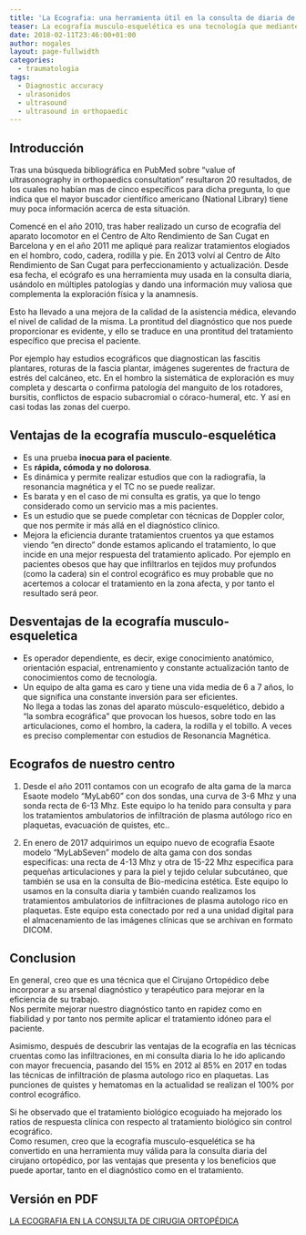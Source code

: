 ```yaml
---
title: 'La Ecografia: una herramienta útil en la consulta de diaria de traumatología'
teaser: La ecografía musculo-esquelética es una tecnología que mediante la emisión de ultrasonidos nos permite obtener imágenes del interior de las estructuras musculares, ligamentarias, articulares, tendinosas, nerviosas y óseas. La utilización en la consulta de traumatología es relativamente reciente y no existen aún muchos trabajos científicos sobre el valor de la ecografía en la consulta de cirugía ortopédica. Nosotros comenzamos a emplearla en 2010. 
date: 2018-02-11T23:46:00+01:00
author: nogales
layout: page-fullwidth
categories:
  - traumatologia
tags:
  - Diagnostic accuracy
  - ulrasonidos
  - ultrasound
  - ultrasound in orthopaedic
---
```


## Introducción  
Tras una búsqueda bibliográfica en PubMed sobre “value of ultrasonography in orthopaedics consultation” resultaron 20 resultados, de los cuales no habían mas de cinco específicos para dicha pregunta, lo que indica que el mayor buscador científico americano (National Library) tiene muy poca información acerca de esta situación. 

Comencé en el año 2010, tras haber realizado un curso de ecografía del aparato locomotor en el Centro de Alto Rendimiento de San Cugat en Barcelona y en el año 2011 me apliqué para realizar tratamientos elogiados en el hombro, codo, cadera, rodilla y pie. En 2013 volví al Centro de Alto Rendimiento de San Cugat para perfeccionamiento y actualización. Desde esa fecha, el ecógrafo es una herramienta muy usada en la consulta diaria, usándolo en múltiples patologías y dando una información muy valiosa que complementa la exploración física y la anamnesis.  

Esto ha llevado a una mejora de la calidad de la asistencia médica, elevando el nivel de calidad de la misma. La prontitud del diagnóstico que nos puede proporcionar es evidente, y ello se traduce en una prontitud del tratamiento específico que precisa el paciente.  

Por ejemplo hay estudios ecográficos que diagnostican las fascitis plantares, roturas de la fascia plantar, imágenes sugerentes de fractura de estrés del calcáneo, etc. En el hombro la sistemática de exploración es muy completa y descarta o confirma patología del manguito de los rotadores, bursitis, conflictos de espacio subacromial o córaco-humeral, etc. Y así en casi todas las zonas del cuerpo.

## Ventajas de la ecografía musculo-esquelética  
- Es una prueba **inocua para el paciente**.  
- Es **rápida, cómoda y no dolorosa**.  
- Es dinámica y permite realizar estudios que con la radiografía, la resonancia magnética y el TC no se puede realizar.  
- Es barata y en el caso de mi consulta es gratis, ya que lo tengo considerado como un servicio mas a mis pacientes.  
- Es un estudio que se puede completar con técnicas de Doppler color, que nos permite ir más allá en el diagnóstico clínico.  
- Mejora la eficiencia durante tratamientos cruentos ya que estamos viendo “en directo” donde estamos aplicando el tratamiento, lo que incide en una mejor respuesta del tratamiento aplicado. Por ejemplo en pacientes obesos que hay que infiltrarlos en tejidos muy profundos (como la cadera) sin el control ecográfico es muy probable que no acertemos a colocar el tratamiento en la zona afecta, y por tanto el resultado será peor.

## Desventajas de la ecografía musculo-esqueletica  
- Es operador dependiente, es decir, exige conocimiento anatómico, orientación espacial, entrenamiento y constante actualización tanto de conocimientos como de tecnología.  
- Un equipo de alta gama es caro y tiene una vida media de 6 a 7 años, lo que significa una constante inversión para ser eficientes.  
No llega a todas las zonas del aparato músculo-esquelético, debido a “la sombra ecográfica” que provocan los huesos, sobre todo en las articulaciones, como el hombro, la cadera, la rodilla y el tobillo. A veces es preciso complementar con estudios de Resonancia Magnética.

## Ecografos de nuestro centro
1. Desde el año 2011 contamos con un ecografo de alta gama de la marca Esaote modelo “MyLab60” con dos sondas, una curva de 3-6 Mhz y una sonda recta de 6-13 Mhz. Este equipo lo ha tenido para consulta y para los tratamientos ambulatorios de infiltración de plasma autólogo rico en plaquetas, evacuación de quistes, etc..  

2. En enero de 2017 adquirimos un equipo nuevo de ecografía Esaote modelo “MyLabSeven” modelo de alta gama con dos sondas especificas: una recta de 4-13 Mhz y otra de 15-22 Mhz especifica para pequeñas articulaciones y para la piel y tejido celular subcutáneo, que también se usa en la consulta de Bio-medicina estética. Este equipo lo usamos en la consulta diaria y también cuando realizamos los tratamientos ambulatorios de infiltraciones de plasma autologo rico en plaquetas. Este equipo esta conectado por red a una unidad digital para el almacenamiento de las imágenes clínicas que se archivan en formato DICOM.

## Conclusion  
En general, creo que es una técnica que el Cirujano Ortopédico debe incorporar a su arsenal diagnóstico y terapéutico para mejorar en la eficiencia de su trabajo.  
Nos permite mejorar nuestro diagnóstico tanto en rapidez como en fiabilidad y por tanto nos permite aplicar el tratamiento idóneo para el paciente.  

Asimismo, después de descubrir las ventajas de la ecografía en las técnicas cruentas como las infiltraciones, en mi consulta diaria lo he ido aplicando con mayor frecuencia, pasando del 15% en 2012 al 85% en 2017 en todas las técnicas de infiltración de plasma autologo rico en plaquetas. Las punciones de quistes y hematomas en la actualidad se realizan el 100% por control ecográfico.  

Si he observado que el tratamiento biológico ecoguiado ha mejorado los ratios de respuesta clínica con respecto al tratamiento biológico sin control ecográfico.  
Como resumen, creo que la ecografía musculo-esquelética se ha convertido en una herramienta muy válida para la consulta diaria del cirujano ortopédico, por las ventajas que presenta y los beneficios que puede aportar, tanto en el diagnóstico como en el tratamiento.

## Versión en PDF
[LA ECOGRAFIA EN LA CONSULTA DE CIRUGIA ORTOPÉDICA](http://www.nogales.eu/wp-content/uploads/2018/02/LA-ECOGRAFIA-EN-LA-CONSULTA-DE-CIRUGIA-ORTOPEDICA.pdf)
